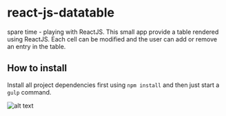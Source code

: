 # react-js-datatable
spare time - playing with ReactJS. This small app provide a table rendered using ReactJS. Each cell can be modified and the user can add or remove an entry in the table.

## How to install
Install all project dependencies first using `npm install` and then just start a `gulp` command.

![alt text](http://www.apixelife.com/github/reactjs-database/reactjs-database.png "ReactJS Database Screenshot")
